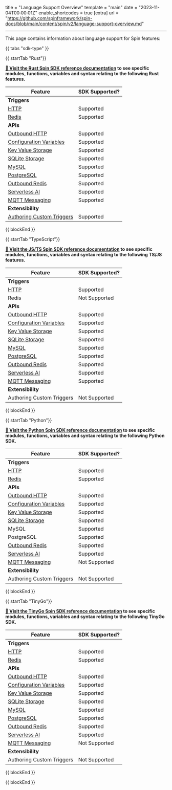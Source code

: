 title = "Language Support Overview"
template = "main"
date = "2023-11-04T00:00:01Z"
enable_shortcodes = true
[extra]
url = "https://github.com/spinframework/spin-docs/blob/main/content/spin/v2/language-support-overview.md"

---

This page contains information about language support for Spin features:

{{ tabs "sdk-type" }}

{{ startTab "Rust"}}

**[📄 Visit the Rust Spin SDK reference documentation](https://docs.rs/spin-sdk/latest/spin_sdk/) to see specific modules, functions, variables and syntax relating to the following Rust features.**

| Feature | SDK Supported? |
|-----|-----|
| **Triggers** |
| [HTTP](./http-trigger) | Supported |
| [Redis](./redis-trigger) | Supported |
| **APIs** |
| [Outbound HTTP](./rust-components.md#sending-outbound-http-requests) | Supported |
| [Configuration Variables](./variables) | Supported |
| [Key Value Storage](./kv-store-api-guide) | Supported |
| [SQLite Storage](./sqlite-api-guide) | Supported |
| [MySQL](./rdbms-storage#using-mysql-and-postgresql-from-applications) | Supported |
| [PostgreSQL](./rdbms-storage#using-mysql-and-postgresql-from-applications) | Supported |
| [Outbound Redis](./rust-components.md#storing-data-in-redis-from-rust-components) | Supported |
| [Serverless AI](./serverless-ai-api-guide) | Supported |
| [MQTT Messaging](./mqtt-outbound) | Supported |
| **Extensibility** |
| [Authoring Custom Triggers](./extending-and-embedding) | Supported |

{{ blockEnd }}

{{ startTab "TypeScript"}}

**[📄 Visit the JS/TS Spin SDK reference documentation](https://fermyon.github.io/spin-js-sdk/) to see specific modules, functions, variables and syntax relating to the following TS/JS features.**

| Feature | SDK Supported? |
|-----|-----|
| **Triggers** |
| [HTTP](./javascript-components#http-components) | Supported |
| Redis | Not Supported |
| **APIs** |
| [Outbound HTTP](./javascript-components#sending-outbound-http-requests) | Supported |
| [Configuration Variables](./dynamic-configuration#custom-config-variables) | Supported |
| [Key Value Storage](./kv-store-api-guide) | Supported |
| [SQLite Storage](./sqlite-api-guide) | Supported |
| [MySQL](./rdbms-storage#using-mysql-and-postgresql-from-applications) | Supported |
| [PostgreSQL](./rdbms-storage#using-mysql-and-postgresql-from-applications) | Supported |
| [Outbound Redis](./javascript-components#storing-data-in-redis-from-jsts-components) | Supported |
| [Serverless AI](./serverless-ai-api-guide) | Supported |
| [MQTT Messaging](./mqtt-outbound) | Supported |
| **Extensibility** |
| Authoring Custom Triggers | Not Supported |

{{ blockEnd }}

{{ startTab "Python"}}

**[📄 Visit the Python Spin SDK reference documentation](https://fermyon.github.io/spin-python-sdk/v1) to see specific modules, functions, variables and syntax relating to the following Python SDK.**

| Feature | SDK Supported? |
|-----|-----|
| **Triggers** |
| [HTTP](./python-components#a-simple-http-components-example) | Supported |
| [Redis](./redis-trigger) | Supported |
| **APIs** |
| [Outbound HTTP](./python-components#an-outbound-http-example) | Supported |
| [Configuration Variables](./dynamic-configuration#custom-config-variables) | Supported |
| [Key Value Storage](./kv-store-api-guide) | Supported |
| [SQLite Storage](./sqlite-api-guide) | Supported |
| MySQL | Supported |
| PostgreSQL |  Supported |
| [Outbound Redis](./python-components#an-outbound-redis-example) | Supported |
| [Serverless AI](./serverless-ai-api-guide) | Supported |
| [MQTT Messaging](./mqtt-outbound) | Not Supported |
| **Extensibility** |
| Authoring Custom Triggers | Not Supported |

{{ blockEnd }}

{{ startTab "TinyGo"}}

**[📄 Visit the TinyGo Spin SDK reference documentation](https://pkg.go.dev/github.com/fermyon/spin/sdk/go/v2) to see specific modules, functions, variables and syntax relating to the following TinyGo SDK.**

| Feature | SDK Supported? |
|-----|-----|
| **Triggers** |
| [HTTP](./go-components#http-components) | Supported |
| [Redis](./go-components#redis-components) | Supported |
| **APIs** |
| [Outbound HTTP](./go-components#sending-outbound-http-requests) | Supported |
| [Configuration Variables](./dynamic-configuration#custom-config-variables) | Supported |
| [Key Value Storage](./kv-store-api-guide) | Supported |
| [SQLite Storage](./sqlite-api-guide) | Supported |
| [MySQL](./rdbms-storage#using-mysql-and-postgresql-from-applications) | Supported |
| [PostgreSQL](./rdbms-storage#using-mysql-and-postgresql-from-applications) | Supported |
| [Outbound Redis](./go-components#storing-data-in-redis-from-go-components) | Supported |
| [Serverless AI](./serverless-ai-api-guide) | Supported |
| [MQTT Messaging](./mqtt-outbound) | Not Supported |
| **Extensibility** |
| Authoring Custom Triggers | Not Supported |

{{ blockEnd }}

{{ blockEnd }}
